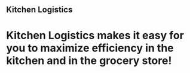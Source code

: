 ## Kitchen Logistics
# Kitchen Logistics makes it easy for you to maximize efficiency in the kitchen and in the grocery store!
